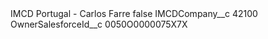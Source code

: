 <?xml version="1.0" encoding="UTF-8"?>
<CustomMetadata xmlns="http://soap.sforce.com/2006/04/metadata" xmlns:xsi="http://www.w3.org/2001/XMLSchema-instance" xmlns:xsd="http://www.w3.org/2001/XMLSchema">
    <label>IMCD Portugal - Carlos Farre</label>
    <protected>false</protected>
    <values>
        <field>IMCDCompany__c</field>
        <value xsi:type="xsd:string">42100</value>
    </values>
    <values>
        <field>OwnerSalesforceId__c</field>
        <value xsi:type="xsd:string">0050O0000075X7X</value>
    </values>
</CustomMetadata>
